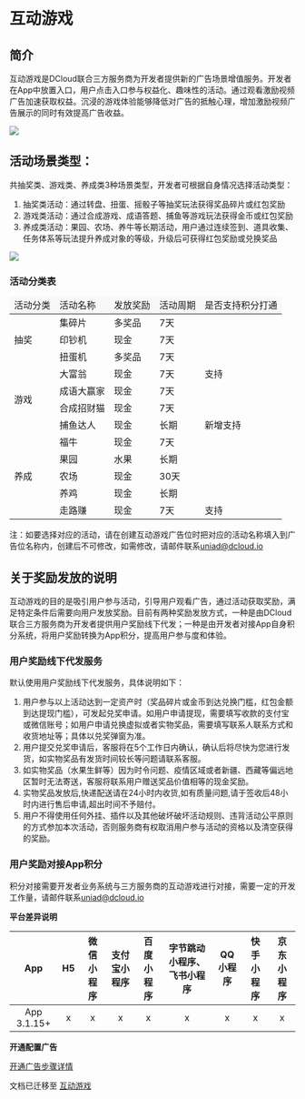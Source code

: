 # 互动游戏

## 简介

互动游戏是DCloud联合三方服务商为开发者提供新的广告场景增值服务。开发者在App中放置入口，用户点击入口参与权益化、趣味性的活动。通过观看激励视频广告加速获取权益。沉浸的游戏体验能够降低对广告的抵触心理，增加激励视频广告展示的同时有效提高广告收益。

![](https://qiniu-web-assets.dcloud.net.cn/unidoc/zh/interactive1.png)


## 活动场景类型：

共抽奖类、游戏类、养成类3种场景类型，开发者可根据自身情况选择活动类型：

1. 抽奖类活动：通过转盘、扭蛋、摇骰子等抽奖玩法获得奖品碎片或红包奖励
2. 游戏类活动：通过合成游戏、成语答题、捕鱼等游戏玩法获得金币或红包奖励
3. 养成类活动：果园、农场、养牛等长期活动，用户通过连续签到、道具收集、任务体系等玩法提升养成对象的等级，升级后可获得红包奖励或兑换奖品

![](https://qiniu-web-assets.dcloud.net.cn/unidoc/zh/interactive2.jpg)

### 活动分类表
<table>
	<thead style="background-color: #f8f8f8;">
		<tr>
			<td>活动分类</td>
			<td>活动名称</td>
			<td>发放奖励</td>
			<td>活动周期</td>
			<td>是否支持积分打通</td>
		</tr>
	</thead>
	<tbody>
		<tr>
			<td rowspan="3">抽奖</td>
			<td>集碎片</td>
			<td>多奖品</td>
			<td>7天</td>
			<td></td>
		</tr>
		<tr>
			<td>印钞机</td>
			<td>现金</td>
			<td>7天</td>
			<td></td>
		</tr>
		<tr>
			<td>扭蛋机</td>
			<td>多奖品</td>
			<td>7天</td>
			<td></td>
		</tr>
		<tr>
			<td rowspan="4">游戏</td>
			<td>大富翁</td>
			<td>现金</td>
			<td>7天</td>
			<td>支持</td>
		</tr>
		<tr>
			<td>成语大赢家</td>
			<td>现金</td>
			<td>7天</td>
			<td></td>
		</tr>
		<tr>
			<td>合成招财猫</td>
			<td>现金</td>
			<td>7天</td>
			<td></td>
		</tr>
		<tr>
			<td>捕鱼达人</td>
			<td>现金</td>
			<td>长期</td>
			<td>新增支持</td>
		</tr>
		<tr>
			<td rowspan="5">养成</td>
			<td>福牛</td>
			<td>现金</td>
			<td>7天</td>
			<td></td>
		</tr>
		<tr>
			<td>果园</td>
			<td>水果</td>
			<td>长期</td>
			<td></td>
		</tr>
		<tr>
			<td>农场</td>
			<td>现金</td>
			<td>30天</td>
			<td></td>
		</tr>
		<tr>
			<td>养鸡</td>
			<td>现金</td>
			<td>长期</td>
			<td></td>
		</tr>
		<tr>
			<td>走路赚</td>
			<td>现金</td>
			<td>7天</td>
			<td>支持</td>
		</tr>
	</tbody>
</table>

注：如要选择对应的活动，请在创建互动游戏广告位时把对应的活动名称填入到广告位名称内，创建后不可修改，如需修改，请邮件联系[uniad@dcloud.io](mailto:uniad@dcloud.io)

## 关于奖励发放的说明

互动游戏的目的是吸引用户参与活动，引导用户观看广告，通过活动获取奖励，满足特定条件后需要向用户发放奖励。目前有两种奖励发放方式，一种是由DCloud联合三方服务商为开发者提供用户奖励线下代发；一种是由开发者对接App自身积分系统，将用户奖励转换为App积分，提高用户参与度和体验。

### 用户奖励线下代发服务
默认使用用户奖励线下代发服务，具体说明如下：
1. 用户参与以上活动达到一定资产时（奖品碎片或金币到达兑换门槛，红包金额到达提现门槛），可发起兑奖申请。如用户申请提现，需要填写收款的支付宝或微信账号；如用户申请兑换虚拟或者实物奖品，需要填写联系人联系方式和收货地址等；具体以兑奖弹窗为准。
2. 用户提交兑奖申请后，客服将在5个工作日内确认，确认后将尽快为您进行发货，如实物奖品有发货时间较长等问题请联系客服。
3. 如实物奖品（水果生鲜等）因为时令问题、疫情区域或者新疆、西藏等偏远地区暂时无法寄送，客服将联系用户赠送奖品价值相等的现金奖励。
4. 实物奖品发放后,快递配送请在24小时内收货,如有质量问题,请于签收后48小时内进行售后申请,超出时间不予赔付。
5. 用户不得使用任何外挂、插件以及其他破坏破坏活动规则、违背活动公平原则的方式参加本次活动，否则服务商有权取消用户参与活动的资格以及清空获得的奖励。


### 用户奖励对接App积分

积分对接需要开发者业务系统与三方服务商的互动游戏进行对接，需要一定的开发工作量，请邮件联系[uniad@dcloud.io](mailto:uniad@dcloud.io)

**平台差异说明**

|App|H5|微信小程序|支付宝小程序|百度小程序|字节跳动小程序、飞书小程序|QQ小程序|快手小程序|京东小程序|
|:-:|:-:|:-:|:-:|:-:|:-:|:-:|:-:|:-:|
|App 3.1.15+|x|x|x|x|x|x|x|x|

**开通配置广告**

[开通广告步骤详情](https://uniapp.dcloud.net.cn/uni-ad.html#start)

文档已迁移至 [互动游戏](https://uniapp.dcloud.net.cn/uni-ad/interactive.html)
